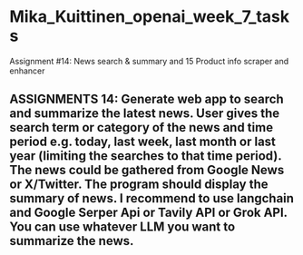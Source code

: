 # Mika_Kuittinen_openai_week_7_tasks
Assignment #14: News search &amp; summary and 15 Product info scraper and enhancer

## ASSIGNMENTS 14: Generate web app to search and summarize the latest news. User gives the search term or category of the news and time period e.g. today, last week, last month or last year (limiting the searches to that time period). The news could be gathered from Google News or X/Twitter. The program should display the summary of news. I recommend to use langchain and Google Serper Api or Tavily API or Grok API. You can use whatever LLM you want to summarize the news.
